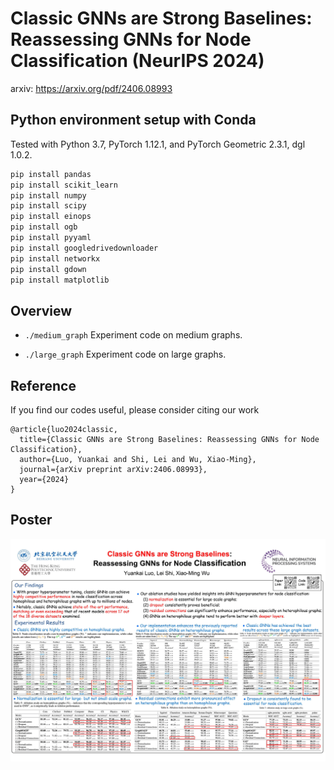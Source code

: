 # Classic GNNs are Strong Baselines: Reassessing GNNs for Node Classification (NeurIPS 2024)

arxiv: https://arxiv.org/pdf/2406.08993

## Python environment setup with Conda

Tested with Python 3.7, PyTorch 1.12.1, and PyTorch Geometric 2.3.1, dgl 1.0.2.

```bash
pip install pandas
pip install scikit_learn
pip install numpy
pip install scipy
pip install einops
pip install ogb
pip install pyyaml
pip install googledrivedownloader
pip install networkx
pip install gdown
pip install matplotlib
```

## Overview

* `./medium_graph` Experiment code on medium graphs.

* `./large_graph` Experiment code on large graphs.

## Reference

If you find our codes useful, please consider citing our work

```
@article{luo2024classic,
  title={Classic GNNs are Strong Baselines: Reassessing GNNs for Node Classification},
  author={Luo, Yuankai and Shi, Lei and Wu, Xiao-Ming},
  journal={arXiv preprint arXiv:2406.08993},
  year={2024}
}
```

## Poster

![gnn_poster-min.png](https://raw.githubusercontent.com/LUOyk1999/images/refs/heads/main/images/gnn_poster-min.png)
